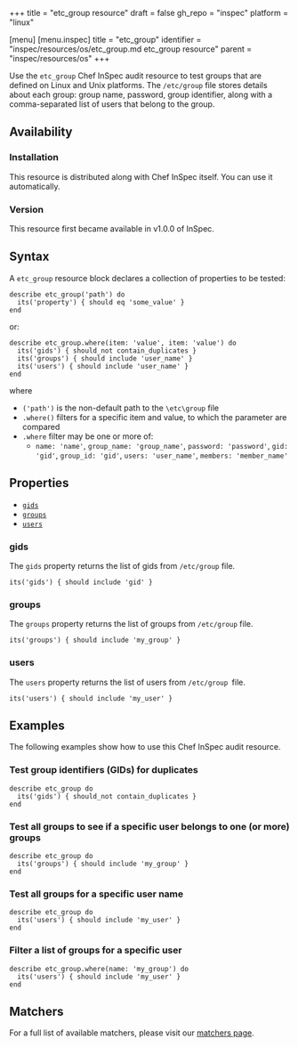 +++
title = "etc_group resource"
draft = false
gh_repo = "inspec"
platform = "linux"

[menu]
  [menu.inspec]
    title = "etc_group"
    identifier = "inspec/resources/os/etc_group.md etc_group resource"
    parent = "inspec/resources/os"
+++

Use the `etc_group` Chef InSpec audit resource to test groups that are defined on Linux and Unix platforms. The `/etc/group` file stores details about each group: group name, password, group identifier, along with a comma-separated list of users that belong to the group.

## Availability

### Installation

This resource is distributed along with Chef InSpec itself. You can use it automatically.

### Version

This resource first became available in v1.0.0 of InSpec.

## Syntax

A `etc_group` resource block declares a collection of properties to be tested:

    describe etc_group('path') do
      its('property') { should eq 'some_value' }
    end

or:

    describe etc_group.where(item: 'value', item: 'value') do
      its('gids') { should_not contain_duplicates }
      its('groups') { should include 'user_name' }
      its('users') { should include 'user_name' }
    end

where

- `('path')` is the non-default path to the `\etc\group` file
- `.where()` filters for a specific item and value, to which the parameter are compared
- `.where` filter may be one or more of:
  - `name: 'name'`, `group_name: 'group_name'`, `password: 'password'`, `gid: 'gid'`, `group_id: 'gid'`, `users: 'user_name'`, `members: 'member_name'`

## Properties

- [`gids`](#gids)
- [`groups`](#groups)
- [`users`](#users)

### gids

The `gids` property returns the list of gids from `/etc/group` file.

    its('gids') { should include 'gid' }

### groups

The `groups` property returns the list of groups from `/etc/group` file.

    its('groups') { should include 'my_group' }

### users

The `users` property returns the list of users from `/etc/group `file.

    its('users') { should include 'my_user' }

## Examples

The following examples show how to use this Chef InSpec audit resource.

### Test group identifiers (GIDs) for duplicates

    describe etc_group do
      its('gids') { should_not contain_duplicates }
    end

### Test all groups to see if a specific user belongs to one (or more) groups

    describe etc_group do
      its('groups') { should include 'my_group' }
    end

### Test all groups for a specific user name

    describe etc_group do
      its('users') { should include 'my_user' }
    end

### Filter a list of groups for a specific user

    describe etc_group.where(name: 'my_group') do
      its('users') { should include 'my_user' }
    end

## Matchers

For a full list of available matchers, please visit our [matchers page](/inspec/matchers/).
